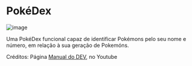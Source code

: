 # PokéDex

![image](https://user-images.githubusercontent.com/95223411/196553136-c960b0f5-5a2d-4f60-91d8-8a554f4b3303.png)

Uma PokéDex funcional capaz de identificar Pokémons pelo seu nome e número, em relação à sua geração de Pokemóns.

Créditos: Página [Manual do DEV](https://www.youtube.com/c/ManualdoDev), no Youtube

